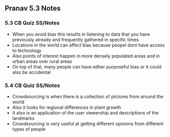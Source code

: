## Pranav 5.3 Notes

### 5.3 CB Quiz SS/Notes

- When you avoid bias this results in listening to data that you have previously already and frequently gathered in specific times
- Locations in the world can affect bias because peopel dont have access to technology
- Also points of interest happen in more densely populated areas and in urban areas over rural areas
- On top of that, many people can have either purposeful bias or it could also be accidental



### 5.4 CB Quiz SS/Notes

- Crowdsourcing is when there is a collection of pictures from around the world
- Also it looks for regional differences in plant growth
- It also is an application of the user viewership and descriptions of the landmarks
- Crowdsourcing is very useful at getting different opinions from different types of people
